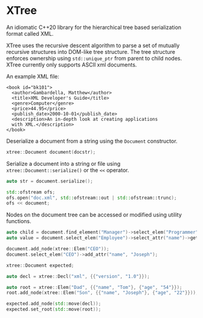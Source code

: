 # XTree
An idiomatic C++20 library for the hierarchical tree based serialization format called XML.

XTree uses the recursive descent algorithm to parse a set of mutually recursive structures
into DOM-like tree structure. The tree structure enforces ownership using `std::unique_ptr` from parent
to child nodes. XTree currently only supports ASCII xml documents.

An example XML file:
```
<book id="bk101">
  <author>Gambardella, Matthew</author>
  <title>XML Developer's Guide</title>
  <genre>Computer</genre>
  <price>44.95</price>
  <publish_date>2000-10-01</publish_date>
  <description>An in-depth look at creating applications
  with XML.</description>
</book>
```

Deserialize a document from a string using the `Document` constructor.

```c++
xtree::Document document(docstr);
```

Serialize a document into a string or file using `xtree::Document::serialize()` or the `<<` operator.
```c++
auto str = document.serialize();

std::ofstream ofs;
ofs.open("doc.xml", std::ofstream::out | std::ofstream::trunc);
ofs << document;
```

Nodes on the document tree can be accessed or modified using utility functions.
```c++
auto child = document.find_element("Manager")->select_elem("Programmer");
auto value = document.select_elem("Employee")->select_attr("name")->get_value();

document.add_node(xtree::Elem("CEO"));
document.select_elem("CEO")->add_attr("name", "Joseph");
```

```c++
xtree::Document expected;

auto decl = xtree::Decl("xml", {{"version", "1.0"}});

auto root = xtree::Elem("Dad", {{"name", "Tom"}, {"age", "54"}});
root.add_node(xtree::Elem("Son", {{"name", "Joseph"}, {"age", "22"}}));

expected.add_node(std::move(decl));
expected.set_root(std::move(root));
```